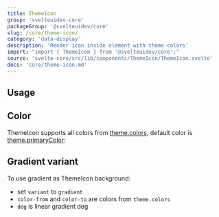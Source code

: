 ```yaml
---
title: ThemeIcon
group: 'svelteuidev-core'
packageGroup: '@svelteuidev/core'
slug: /core/theme-icon/
category: 'data-display'
description: 'Render icon inside element with theme colors'
import: "import { ThemeIcon } from '@svelteuidev/core';"
source: 'svelte-core/src/lib/components/ThemeIcon/ThemeIcon.svelte'
docs: 'core/theme-icon.md'
---
```


<script>
	import { Demo, ThemeIconDemos } from '@svelteuidev/demos';
  	import { Heading } from 'components';
</script>

<Heading />

## Usage

<Demo demo={ThemeIconDemos.configurator} />

## Color

ThemeIcon supports all colors from [theme.colors](/theming/extend-theme/#default-colors), default color is [theme.primaryColor](/theming/extend-theme/#primary-color):

<Demo demo={ThemeIconDemos.colors} />

## Gradient variant

To use gradient as ThemeIcon background: 

- set `variant` to `gradient` 
- `color-from` and `color-to` are colors from `theme.colors` 
- `deg` is linear gradient deg

<Demo demo={ThemeIconDemos.gradient} />
